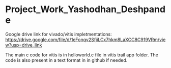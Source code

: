 # Project_Work_Yashodhan_Deshpande


Google drive link for vivado/vitis impletmentations: https://drive.google.com/file/d/1eFonqv2SfjiLCx7hkm8LaXCC8C919VRm/view?usp=drive_link

The main c code for vitis is in helloworld.c file in vitis trail app folder. The code is also present in a text format in in github if needed. 
